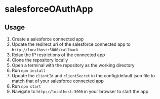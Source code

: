 # salesforceOAuthApp

## Usage

1. Create a aalesforce connected app
2. Update the redirect uri of the salesforce connected app to `http://localhost:3000/callback`
3. Relax the IP restrictions of the connected app
4. Clone the repository locally
5. Open a terminal with the repository as the working directory
6. Run `npm install`
7. Update the `clientId` and `clientSecret` in the config/default.json file to match that of your salesforce connected app
9. Run `npm start`
10. Navigate to `http://localhost:3000` in your browser to start the app.
